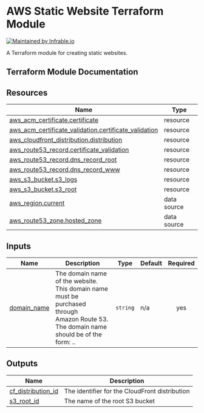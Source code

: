 # AWS Static Website Terraform Module

[![Maintained by Infrable.io](https://img.shields.io/badge/maintained%20by-infrable.io-6c71c4)](https://infrable.io/)

A Terraform module for creating static websites.

## Terraform Module Documentation

<!-- BEGIN_TF_DOCS -->
## Resources

| Name | Type |
|------|------|
| [aws_acm_certificate.certificate](https://registry.terraform.io/providers/hashicorp/aws/latest/docs/resources/acm_certificate) | resource |
| [aws_acm_certificate_validation.certificate_validation](https://registry.terraform.io/providers/hashicorp/aws/latest/docs/resources/acm_certificate_validation) | resource |
| [aws_cloudfront_distribution.distribution](https://registry.terraform.io/providers/hashicorp/aws/latest/docs/resources/cloudfront_distribution) | resource |
| [aws_route53_record.certificate_validation](https://registry.terraform.io/providers/hashicorp/aws/latest/docs/resources/route53_record) | resource |
| [aws_route53_record.dns_record_root](https://registry.terraform.io/providers/hashicorp/aws/latest/docs/resources/route53_record) | resource |
| [aws_route53_record.dns_record_www](https://registry.terraform.io/providers/hashicorp/aws/latest/docs/resources/route53_record) | resource |
| [aws_s3_bucket.s3_logs](https://registry.terraform.io/providers/hashicorp/aws/latest/docs/resources/s3_bucket) | resource |
| [aws_s3_bucket.s3_root](https://registry.terraform.io/providers/hashicorp/aws/latest/docs/resources/s3_bucket) | resource |
| [aws_region.current](https://registry.terraform.io/providers/hashicorp/aws/latest/docs/data-sources/region) | data source |
| [aws_route53_zone.hosted_zone](https://registry.terraform.io/providers/hashicorp/aws/latest/docs/data-sources/route53_zone) | data source |

## Inputs

| Name | Description | Type | Default | Required |
|------|-------------|------|---------|:--------:|
| <a name="input_domain_name"></a> [domain\_name](#input\_domain\_name) | The domain name of the website. This domain name must be purchased through<br>Amazon Route 53. The domain name should be of the form: <domain>.<tld>. | `string` | n/a | yes |

## Outputs

| Name | Description |
|------|-------------|
| <a name="output_cf_distribution_id"></a> [cf\_distribution\_id](#output\_cf\_distribution\_id) | The identifier for the CloudFront distribution |
| <a name="output_s3_root_id"></a> [s3\_root\_id](#output\_s3\_root\_id) | The name of the root S3 bucket |
<!-- END_TF_DOCS -->